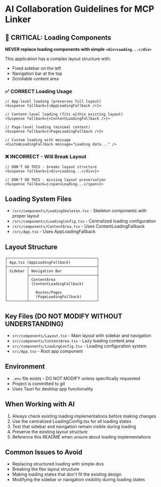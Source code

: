 # AI Collaboration Guidelines for MCP Linker

## 🚨 CRITICAL: Loading Components

**NEVER replace loading components with simple `<div>Loading...</div>`**

This application has a complex layout structure with:
- Fixed sidebar on the left
- Navigation bar at the top  
- Scrollable content area

### ✅ CORRECT Loading Usage

```tsx
// App-level loading (preserves full layout)
<Suspense fallback={<AppLoadingFallback />}>

// Content-level loading (fits within existing layout)
<Suspense fallback={<ContentLoadingFallback />}>

// Page-level loading (minimal context)
<Suspense fallback={<PageLoadingFallback />}>

// Custom loading with message
<CustomLoadingFallback message="Loading data..." />
```

### ❌ INCORRECT - Will Break Layout

```tsx
// DON'T DO THIS - breaks layout structure
<Suspense fallback={<div>Loading...</div>}>

// DON'T DO THIS - missing layout preservation
<Suspense fallback={<span>Loading...</span>}>
```

## Loading System Files

- `/src/components/LoadingSkeleton.tsx` - Skeleton components with proper layout
- `/src/components/LoadingConfig.tsx` - Centralized loading configuration
- `/src/components/ContentArea.tsx` - Uses ContentLoadingFallback
- `/src/App.tsx` - Uses AppLoadingFallback

## Layout Structure

```
┌─────────────────────────────────────────┐
│ App.tsx (AppLoadingFallback)            │
├─────────┬───────────────────────────────┤
│ Sidebar │ Navigation Bar                │
│         ├───────────────────────────────┤
│         │ ContentArea                   │
│         │ (ContentLoadingFallback)      │
│         │                               │
│         │   Routes/Pages                │
│         │   (PageLoadingFallback)       │
└─────────┴───────────────────────────────┘
```

## Key Files (DO NOT MODIFY WITHOUT UNDERSTANDING)

- `src/components/Layout.tsx` - Main layout with sidebar and navigation
- `src/components/ContentArea.tsx` - Lazy loading content area
- `src/components/LoadingConfig.tsx` - Loading configuration system
- `src/App.tsx` - Root app component

## Environment

- `.env` file exists - DO NOT MODIFY unless specifically requested
- Project is committed to git
- Uses Tauri for desktop app functionality

## When Working with AI

1. Always check existing loading implementations before making changes
2. Use the centralized LoadingConfig.tsx for all loading states
3. Test that sidebar and navigation remain visible during loading
4. Preserve the existing layout structure
5. Reference this README when unsure about loading implementations

## Common Issues to Avoid

- Replacing structured loading with simple divs
- Breaking the flex layout structure
- Making loading states that don't fit the existing design
- Modifying the sidebar or navigation visibility during loading states
